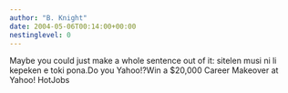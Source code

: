 ```yaml
---
author: "B. Knight"
date: 2004-05-06T00:14:00+00:00
nestinglevel: 0
---
```

Maybe you could just make a whole sentence out of it: sitelen musi ni li kepeken e toki pona.Do you Yahoo!?Win a $20,000 Career Makeover at Yahoo! HotJobs